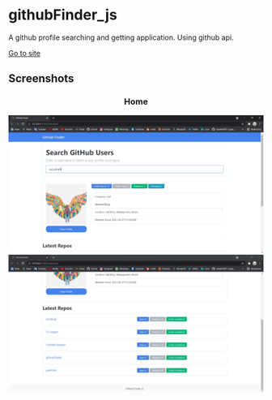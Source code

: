 # githubFinder_js
A github profile searching and getting application. Using github api.


<p>
<a href='https://heuristic-hypatia-0fa964.netlify.app/'>Go to site</a>
</p>
<h2>Screenshots</h2>
<div align='center'>
<h3>Home</h3>
 <img src="READMEdocs/githubjs-1.jpg" width="800px" alt="" />
 <img src="READMEdocs/githubjs-2.jpg" width="800px" alt="" />
